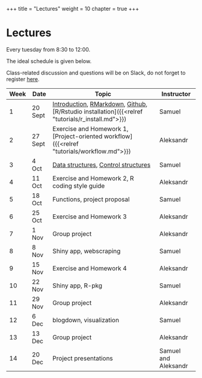 +++
title = "Lectures"
weight = 10
chapter = true
+++

# Lectures

Every tuesday from 8:30 to 12:00.

The ideal schedule is given below. 

Class-related discussion and questions will be on Slack, do not forget to register [here](https://shiny.samorso.ch/fillingform/).

| Week | Date | Topic | Instructor |   
|---|---|---|---|   
| 1 | 20 Sept | [Introduction](https://ptds2022.github.io/class/lecture01), [RMarkdown](https://ptds2022.github.io/class/lecture02_markdown), [Github](https://ptds2022.github.io/class/lecture03_github), [R/Rstudio installation]({{<relref "tutorials/r_install.md">}}) | Samuel |   
| 2 | 27 Sept | Exercise and Homework 1, [Project-oriented workflow]({{<relref "tutorials/workflow.md">}}) | Aleksandr |
| 3 | 4 Oct | [Data structures](https://ptds2022.github.io/class/lecture04_datasctructure), [Control structures](https://ptds2022.github.io/class/lecture05_controlstructure) | Samuel |
| 4 | 11 Oct | Exercise and Homework 2, R coding style guide | Aleksandr |
| 5 | 18 Oct | Functions, project proposal | Samuel |
| 6 | 25 Oct | Exercise and Homework 3 | Aleksandr | 
| 7 | 1 Nov | Group project | Aleksandr |
| 8 | 8 Nov| Shiny app, webscraping | Samuel |
| 9 | 15 Nov | Exercise and Homework 4 | Aleksandr |
| 10 | 22 Nov | Shiny app, R-pkg | Samuel |
| 11 | 29 Nov | Group project | Aleksandr |
| 12 | 6 Dec | blogdown, visualization | Samuel | 
| 13 | 13 Dec | Group project | Aleksandr | 
| 14 | 20 Dec | Project presentations | Samuel and Aleksandr| 

